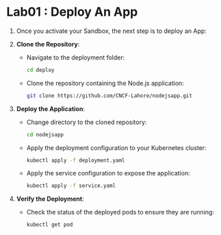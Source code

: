 # Lab01 : Deploy An App

1. Once you activate your Sandbox, the next step is to deploy an App:

2. **Clone the Repository**:
    - Navigate to the deployment folder:
      ```bash
      cd deploy
      ```
    - Clone the repository containing the Node.js application:
      ```bash
      git clone https://github.com/CNCF-Lahore/nodejsapp.git
      ```

3. **Deploy the Application**:
    - Change directory to the cloned repository:
      ```bash
      cd nodejsapp
      ```
    - Apply the deployment configuration to your Kubernetes cluster:
      ```bash
      kubectl apply -f deployment.yaml
      ```
    - Apply the service configuration to expose the application:
      ```bash
      kubectl apply -f service.yaml
      ```

4. **Verify the Deployment**:
    - Check the status of the deployed pods to ensure they are running:
      ```bash
      kubectl get pod
      ```


